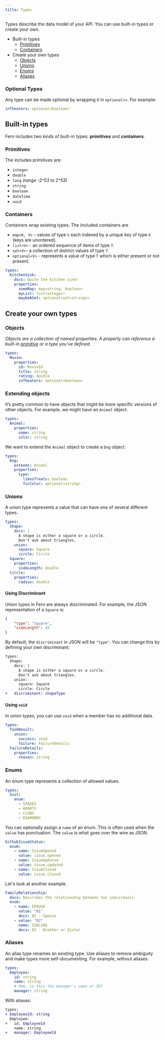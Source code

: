 ```yaml
---
title: Types
---
```


<!-- markdownlint-disable MD036 -->

Types describe the data model of your API. You can use built-in types or create your own.

- Built-in types
  - [Primitives](#primitives)
  - [Containers](#containers)
- Create your own types
  - [Objects](#objects)
  - [Unions](#objects)
  - [Enums](#enums)
  - [Aliases](#aliases)

### Optional Types

Any type can be made optional by wrapping it in `optional<>`. For example:

```yaml
inTheaters: optional<boolean>`
```

## Built-in types

Fern includes two kinds of built-in types: **primitives** and **containers**.

### Primitives

The includes primitives are:

- `integer`
- `double`
- `long` _(range -2^53 to 2^53)_
- `string`
- `boolean`
- `datetime`
- `uuid`

### Containers

Containers wrap existing types. The included containers are

- `map<K, V>` - values of type `V` each indexed by a unique key of type `K` (keys are unordered).
- `list<V>` - an ordered sequence of items of type `T`.
- `set<V>`- a collection of distinct values of type `T`.
- `optional<V>` - represents a value of type `T` which is either present or not present.

```yml
types:
  KitchenSink:
    docs: Quite the kitchen sink!
    properties:
      someMap: map<string, boolean>
      myList: list<integer>
      maybeASet: optional<set<string>>
```

## Create your own types

### Objects

_Objects are a collection of named properties. A property can reference a built-in [primitive](#primitives) or a type you've defined._

```yaml
types:
  Movie:
    properties:
      id: MovieId
      title: string
      rating: double
      inTheaters: optional<boolean>
```

### Extending objects

It’s pretty common to have objects that might be more specific versions of other objects. For example, we might have an `Animal` object.

```yaml
types:
  Animal:
    properties:
      name: string
      color: string
```

We want to extend the `Animal` object to create a `Dog` object.

```yaml
types:
  Dog:
    extends: Animal
    properties:
      type:
        likesTreats: boolean
        furColor: optional<string>
```

### Unions

A union type represents a value that can have one of several different types.

```yaml
types:
  Shape:
    docs: |
      A shape is either a square or a circle.
      Don't ask about triangles.
    union:
      square: Square
      circle: Circle
  Square:
    properties:
      sideLength: double
  Circle:
    properties:
      radius: double
```

#### Using Discriminant

Union types in Fern are always discriminated. For example, the JSON representation of a `Square` is:

```json
{
    "type": "square",
    "sideLength": 42
}
```

By default, the `discriminant` in JSON will be `"type"`. You can change this by defining your own discriminant:

```diff
types:
  Shape:
    docs: |
      A shape is either a square or a circle.
      Don't ask about triangles.
    union:
      square: Square
      circle: Circle
+   discriminant: shapeType
```

#### Using `void`

In union types, you can use `void` when a member has no additional data.

```yaml
types:
  TaskResult:
    union:
      success: void
      failure: FailureDetails
  FailureDetails:
    properties:
      reason: string
```

### Enums

An enum type represents a collection of allowed values.

```yaml
types:
  Suit:
    enum:
      - SPADES
      - HEARTS
      - CLUBS
      - DIAMONDS
```

You can optionally assign a `name` of an enum. This is often used when the `value` has punctuation. The `value` is what goes over the wire as JSON.

```yaml
GithubIssueStatus:
  enum:
    - name: IssueOpened
      value: issue.opened
    - name: IssueUpdated
      value: issue.updated
    - name: IssueClosed
      value: issue.closed
```

Let's look at another example.

```yaml
FamilyRelationship:
  docs: Describes the relationship between two individuals.
  enum:
    - name: SPOUSE
      value: "01"
      docs: 01 - Spouse
    - value: "02"
      name: SIBLING
      docs: 02 - Brother or Sister
```

### Aliases

An alias type renames an existing type. Use aliases to remove ambiguity and make types more self-documenting. For example, without aliases:

```yaml
types:
  Employee:
    id: string
    name: string
    # hmm, is this the manager's name or ID?
    manager: string
```

With aliases:

```diff
types:
+ EmployeeId: string
  Employee:
+   id: EmployeeId
    name: string
+   manager: EmployeeId
```

